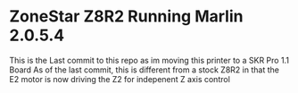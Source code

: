 # ZoneStar Z8R2 Running Marlin 2.0.5.4
This is the Last commit to this repo as im moving this printer to a SKR Pro 1.1 Board
As of the last commit, this is different from a stock Z8R2 in that the E2 motor is now driving the Z2 for indepenent Z axis control
